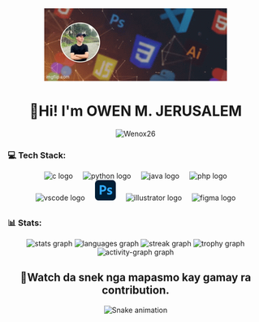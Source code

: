 <!-- GIF -->
<div style="text-align: center;">
  <img src="/assets/OwenGIF.gif" alt="Owen">
</div>




<!-- HEADER -->
<div align="center">
<h1>👋Hi! I'm OWEN M. JERUSALEM</h1>
<p> <img src="https://komarev.com/ghpvc/?username=Wenox26&label=Profile%20views&color=0e75b6&style=flat" alt="Wenox26" /> </p>
</div>

<!-- Tech Stack -->
<div align="center">
  
<h3 align= "Left"> 💻 Tech Stack: </h3>

  <img src="https://cdn.jsdelivr.net/gh/devicons/devicon/icons/c/c-original.svg" height="40" alt="c logo"  />
  <img width="12" />
  <img src="https://cdn.jsdelivr.net/gh/devicons/devicon/icons/python/python-original.svg" height="40" alt="python logo"  />
  <img width="12" />
  <img src="https://cdn.jsdelivr.net/gh/devicons/devicon/icons/java/java-original.svg" height="40" alt="java logo"  />
  <img width="12" />
  <img src="https://cdn.jsdelivr.net/gh/devicons/devicon/icons/php/php-original.svg" height="40" alt="php logo"  />

</div>

<div align="center">
  <img src="https://cdn.jsdelivr.net/gh/devicons/devicon/icons/vscode/vscode-original.svg" height="40" alt="vscode logo"  />
  <img width="12" />
  <img src="/assets/Adobe_Photoshop_CC_icon.svg.png" height="40" alt="photoshop logo"  />
  <img width="12" />
  <img src="https://cdn.jsdelivr.net/gh/devicons/devicon/icons/illustrator/illustrator-plain.svg" height="40" alt="illustrator logo"  />
  <img width="12" />
  <img src="https://cdn.jsdelivr.net/gh/devicons/devicon/icons/figma/figma-original.svg" height="40" alt="figma logo"  />


</div>


##
<!-- Stats -->

<div align="center">

<h3 align= "Left"> 📊 Stats: </h3>


  <img src="https://github-readme-stats.vercel.app/api?username=Wenox26&hide_title=false&hide_rank=false&show_icons=true&include_all_commits=true&count_private=true&disable_animations=false&theme=dracula&locale=en&hide_border=false&order=1" height="150" alt="stats graph"  />
  
  <img src="https://github-readme-stats.vercel.app/api/top-langs?username=Wenox26&locale=en&hide_title=false&layout=compact&card_width=320&langs_count=5&theme=dracula&hide_border=false&order=2" height="150" alt="languages graph"  />
  
  <img src="https://streak-stats.demolab.com?user=Wenox26&locale=en&mode=daily&theme=dracula&hide_border=false&border_radius=5&order=3" height="150" alt="streak graph"  />
  
  <img src="https://github-profile-trophy.vercel.app?username=Wenox26&theme=dracula&column=-1&row=1&margin-w=8&margin-h=8&no-bg=false&no-frame=false&order=4" height="150" alt="trophy graph"  />
  
  <img src="https://github-readme-activity-graph.vercel.app/graph?username=Wenox26&radius=16&theme=react&area=true&order=5" height="300" alt="activity-graph graph"  />
  


###
</div>

##

<!-- SNEK -->
<div align="center">
<h2> 🧐Watch da snek nga mapasmo kay gamay ra contribution.</h2>
<img src="https://raw.githubusercontent.com/Wenox26/Wenox26/output/snake.svg" alt="Snake animation" />
</div>
